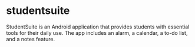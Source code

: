 # studentsuite
StudentSuite is an Android application that provides students with essential tools for their daily use. The app includes an alarm, a calendar, a to-do list, and a notes feature.
